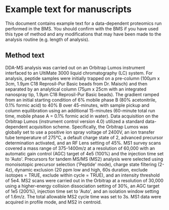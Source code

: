 # Example text for manuscripts <!-- omit in toc -->

This document contains example text for a data-dependent proteomics run performed in the BMS. You should confirm with the BMS if you have used this type of method and any modifications that may have been made to the analysis routine (e.g. length of analysis). 

## Method text

DDA-MS analysis was carried out on an Orbitrap Lumos instrument interfaced to an UltiMate 3000 liquid chromatography (LC) system. For analysis, peptide samples were initially trapped on a pre-column (100µm x 3cm, 1.9µm C18 Reprosil-Pur Basic beads from Dr. Maisch) and then separated by an analytical column (75µm x 25cm with an integrated nanospray tip, 1.9µm C18 Reprosil-Pur Basic beads). The gradient ramped from an initial starting condition of 6% mobile phase B (80% acetonitrile, 0.1% formic acid) to 40% B over 45-minutes, with sample pickup and column equilibration using an additional 15-minutes (60-minute total run time, mobile phase A = 0.1% formic acid in water). Data acquisition on the Orbitrap Lumos (instrument control version 4.0) utilized a standard data-dependent acquisition scheme. Specifically, the Orbitrap Lumos was globally set to use a positive ion spray voltage of 2400V, an ion transfer tube temperature of 275°C, a default charge state of 2, advanced precursor determination activated, and an RF Lens setting of 45%. MS1 survey scans covered a mass range of 375-1400m/z at a resolution of 60,000 with an automatic gain control (AGC) target of 4e5 (100%) and the injection time set to 'Auto'. Precursors for tandem MS/MS (MS2) analysis were selected using monoisotopic precursor selection ('Peptide' mode), charge state filtering (2-4z), dynamic exclusion (20 ppm low and high, 60s duration, exclude isotopes = TRUE, exclude within cycle = TRUE), and an intensity threshold of 5e4. MS2 scans were carried out in the Orbitrap at a resolution of 30,000 using a higher-energy collision dissociation setting of 30%, an AGC target of 1e5 (200%), injection time set to 'Auto', and an isolation window setting of 1.6m/z. The total allowable MS2 cycle time was set to 3s. MS1 data were acquired in profile mode, and MS2 in centroid.